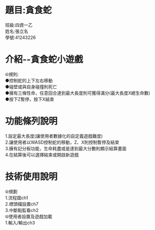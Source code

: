 # 題目:貪食蛇  
班級:四資一乙  
姓名:張立名  
學號:41243226   
# 介紹--貪食蛇小遊戲    
⦾規則:  
●控制蛇的上下左右移動  
●碰壁或與自身碰撞則死亡  
●擁有三條性命，任意回合達到最大長度則可獲得滿分(最大長度X總生命數)  
●按下Z暫停，按下X結束  
#  功能條列說明  
1.設定最大長度(讓使用者數據化的自定義遊戲難度)  
2.讓使用者以WASD控制蛇的移動，Z、X則控制暫停及結束  
3.擁有記分板功能，生命耗盡或是達到最大分數則顯示結算畫面  
4.在結算後可以選擇結束或開啟新遊戲  
#  技術使用說明
⦾規劃  
1.流程圖ch1   
2.標頭檔設置ch7  
3.中斷點監看ch2  
⦾使用者設置及遊戲加載  
1.輸入/輸出ch3  
